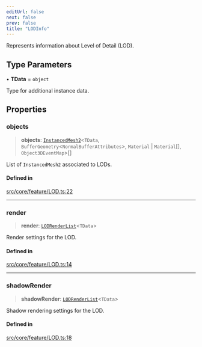 ```yaml
---
editUrl: false
next: false
prev: false
title: "LODInfo"
---
```


Represents information about Level of Detail (LOD).

## Type Parameters

• **TData** = `object`

Type for additional instance data.

## Properties

### objects

> **objects**: [`InstancedMesh2`](/api/classes/instancedmesh2/)\<`TData`, `BufferGeometry`\<`NormalBufferAttributes`\>, `Material` \| `Material`[], `Object3DEventMap`\>[]

List of `InstancedMesh2` associated to LODs.

#### Defined in

[src/core/feature/LOD.ts:22](https://github.com/agargaro/instanced-mesh/blob/1764d29737a254f52685fad96d0cc8ced649dde1/src/core/feature/LOD.ts#L22)

***

### render

> **render**: [`LODRenderList`](/api/interfaces/lodrenderlist/)\<`TData`\>

Render settings for the LOD.

#### Defined in

[src/core/feature/LOD.ts:14](https://github.com/agargaro/instanced-mesh/blob/1764d29737a254f52685fad96d0cc8ced649dde1/src/core/feature/LOD.ts#L14)

***

### shadowRender

> **shadowRender**: [`LODRenderList`](/api/interfaces/lodrenderlist/)\<`TData`\>

Shadow rendering settings for the LOD.

#### Defined in

[src/core/feature/LOD.ts:18](https://github.com/agargaro/instanced-mesh/blob/1764d29737a254f52685fad96d0cc8ced649dde1/src/core/feature/LOD.ts#L18)
